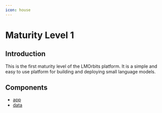 ```yaml
---
icon: house
---
```


# Maturity Level 1

## Introduction

This is the first maturity level of the LMOrbits platform. It is a simple and easy to use platform for building and deploying small language models.

## Components

- [app](https://github.com/LMOrbits/app)
- [data](https://github.com/LMOrbits/data)
